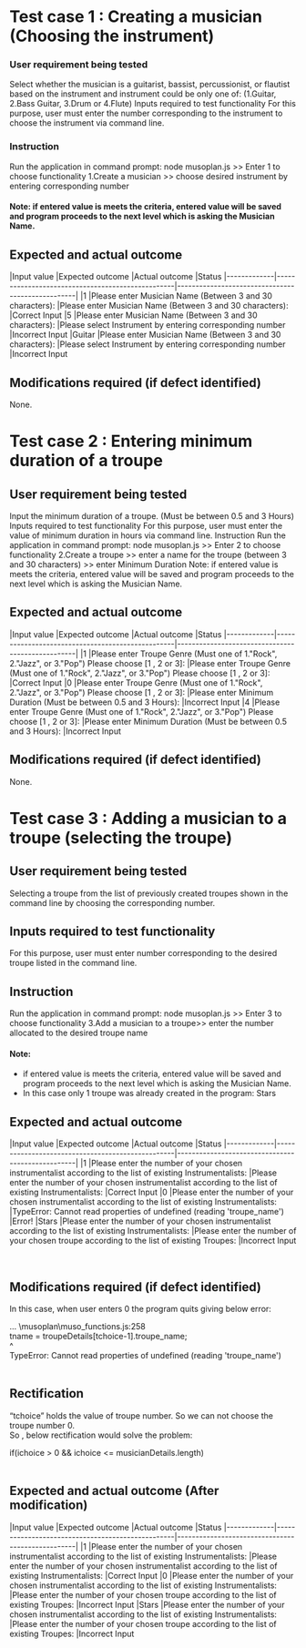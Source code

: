 # Test case 1 : Creating a musician (Choosing the instrument)

### User requirement being tested
Select whether the musician is a guitarist, bassist, percussionist, or flautist based on the instrument and instrument could be only one of: (1.Guitar,  2.Bass Guitar, 3.Drum or 4.Flute)
Inputs required to test functionality
For this purpose, user must enter the number corresponding  to the instrument to choose the instrument via command line.
### Instruction
Run the application in command prompt: node musoplan.js >> Enter 1 to choose functionality 1.Create a musician >>  choose desired instrument by entering corresponding number
#### Note: if entered value is meets the criteria, entered value will be saved and program proceeds to the next level which is asking the Musician Name. 

## Expected and actual outcome

|Input value    |Expected outcome   |Actual outcome |Status
|-------------|--------------------------------------------------|--------------------------------------------------|
|1	|Please enter Musician Name (Between 3 and 30 characters):	|Please enter Musician Name (Between 3 and 30 characters):  |Correct Input
|5	|Please enter Musician Name (Between 3 and 30 characters):	|Please select Instrument by entering corresponding number  |Incorrect Input
|Guitar	|Please enter Musician Name (Between 3 and 30 characters):	|Please select Instrument by entering corresponding number  |Incorrect Input

## Modifications required (if defect identified)
None.
# Test case 2 : Entering minimum duration of a troupe

## User requirement being tested
Input the minimum duration of a troupe. (Must be between 0.5 and 3 Hours)
Inputs required to test functionality
For this purpose, user must enter the value of minimum duration in hours via command line.
Instruction
Run the application in command prompt: node musoplan.js >> Enter 2 to choose functionality 2.Create a troupe >>  enter a name for the troupe (between 3 and 30 characters) >> enter Minimum Duration
Note: if entered value is meets the criteria, entered value will be saved and program proceeds to the next level which is asking the Musician Name. 

## Expected and actual outcome

|Input value    |Expected outcome   |Actual outcome |Status
|-------------|--------------------------------------------------|--------------------------------------------------|
|1	|Please enter Troupe Genre (Must one of 1."Rock", 2."Jazz", or 3."Pop") Please choose [1 , 2 or 3]:	|Please enter Troupe Genre (Must one of 1."Rock", 2."Jazz", or 3."Pop") Please choose [1 , 2 or 3]:  |Correct Input
|0	|Please enter Troupe Genre (Must one of 1."Rock", 2."Jazz", or 3."Pop") Please choose [1 , 2 or 3]:	|Please enter Minimum Duration (Must be between 0.5 and 3 Hours):  |Incorrect Input
|4	|Please enter Troupe Genre (Must one of 1."Rock", 2."Jazz", or 3."Pop") Please choose [1 , 2 or 3]:	|Please enter Minimum Duration (Must be between 0.5 and 3 Hours):  |Incorrect Input


## Modifications required (if defect identified)

None.

# Test case 3 : Adding a musician to a troupe (selecting the troupe)

## User requirement being tested
Selecting a troupe from the list of previously created troupes shown in the command line by choosing the corresponding number.
## Inputs required to test functionality
For this purpose, user must enter number corresponding to the desired troupe listed in the command line.
## Instruction
Run the application in command prompt: node musoplan.js >> Enter 3 to choose functionality 3.Add a musician to a troupe>>  enter the number allocated to the desired troupe name
#### Note: 
-	if entered value is meets the criteria, entered value will be saved and program proceeds to the next level which is asking the Musician Name. 
-	In this case only 1 troupe was already created in the program: Stars

## Expected and actual outcome

|Input value	|Expected outcome	|Actual outcome |Status
|-------------|--------------------------------------------------|--------------------------------------------------|
|1	|Please enter the number of your chosen instrumentalist according to the list of existing Instrumentalists:	|Please enter the number of your chosen instrumentalist according to the list of existing Instrumentalists:  |Correct Input
|0	|Please enter the number of your chosen instrumentalist according to the list of existing Instrumentalists:	|TypeError: Cannot read properties of undefined (reading 'troupe_name') |Error! 
|Stars	|Please enter the number of your chosen instrumentalist according to the list of existing Instrumentalists:	|Please enter the number of your chosen troupe according to the list of existing Troupes:    |Incorrect Input

 
## Modifications required (if defect identified)

In this case, when user enters 0 the program quits giving below error: </br>

… \musoplan\muso_functions.js:258</br>
            tname = troupeDetails[tchoice-1].troupe_name;</br>
                                             ^</br>
TypeError: Cannot read properties of undefined (reading 'troupe_name') </br>
</br>

## Rectification

“tchoice” holds the value of troupe number. So we can not choose the troupe number 0.</br>
So , below rectification would solve the problem:</br>

if(ichoice > 0 && ichoice <= musicianDetails.length)</br>
</br>

## Expected and actual outcome (After modification)

|Input value	|Expected outcome	|Actual outcome |Status
|-------------|--------------------------------------------------|--------------------------------------------------|
|1	|Please enter the number of your chosen instrumentalist according to the list of existing Instrumentalists:	|Please enter the number of your chosen instrumentalist according to the list of existing Instrumentalists:  |Correct Input
|0	|Please enter the number of your chosen instrumentalist according to the list of existing Instrumentalists:	|Please enter the number of your chosen troupe according to the list of existing Troupes:    |Incorrect Input
|Stars	|Please enter the number of your chosen instrumentalist according to the list of existing Instrumentalists:	|Please enter the number of your chosen troupe according to the list of existing Troupes:    |Incorrect Input
